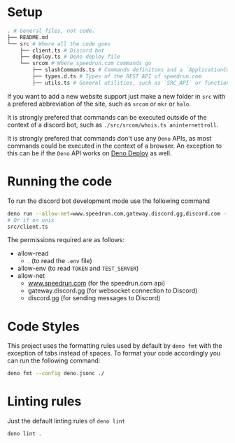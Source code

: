 # Setup

```sh
. # General files, not code.
├── README.md
└── src # Where all the code goes
	├── client.ts # Discord bot
	├── deploy.ts # Deno deploy file
	└── srcom # Where speedrun.com commands go
		├── slashCommands.ts # Commands definitons and a `ApplicationCommandsModule` to be loaded by `client.ts` or `deploy.ts`
		├── types.d.ts # Types of the REST API of speedrun.com
		├── utils.ts # General utilities, such as `SRC_API` or functions used in other commands
```

If you want to add a new website support just make a new folder in `src` with a
prefered abbreviation of the site, such as `srcom` or `mkr` or `halo`.

It is strongly prefered that commands can be executed outside of the context of
a discord bot, such as `./src/srcom/whois.ts aninternettroll`.

It is strongly prefered that commands don't use any `Deno` APIs, as most
commands could be executed in the context of a browser. An exception to this can
be if the `Deno` API works on [Deno Deploy](https://deno.com/deploy) as well.

# Running the code

To run the discord bot development mode use the following command

```sh
deno run --allow-net=www.speedrun.com,gateway.discord.gg,discord.com --allow-env --allow-read=. src/client.ts
# Or if on unix
src/client.ts
```

The permissions required are as follows:

- allow-read
  - . (to read the `.env` file)
- allow-env (to read `TOKEN` and `TEST_SERVER`)
- allow-net
  - www.speedrun.com (for the speedrun.com api)
  - gateway.discord.gg (for websocket connection to Discord)
  - discord.gg (for sending messages to Discord)

# Code Styles

This project uses the formatting rules used by default by `deno fmt` with the
exception of tabs instead of spaces. To format your code accordingly you can run
the following command:

```sh
deno fmt --config deno.jsonc ./
```

# Linting rules

Just the default linting rules of `deno lint`

```sh
deno lint .
```
